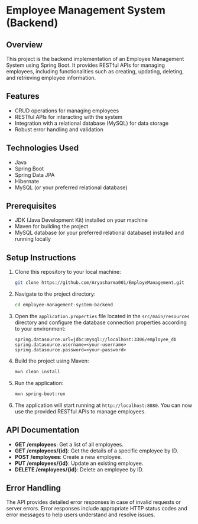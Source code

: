 # Employee Management System (Backend)

## Overview
This project is the backend implementation of an Employee Management System using Spring Boot. It provides RESTful APIs for managing employees, including functionalities such as creating, updating, deleting, and retrieving employee information.

## Features
- CRUD operations for managing employees
- RESTful APIs for interacting with the system
- Integration with a relational database (MySQL) for data storage
- Robust error handling and validation

## Technologies Used
- Java
- Spring Boot
- Spring Data JPA
- Hibernate
- MySQL (or your preferred relational database)

## Prerequisites
- JDK (Java Development Kit) installed on your machine
- Maven for building the project
- MySQL database (or your preferred relational database) installed and running locally

## Setup Instructions
1. Clone this repository to your local machine:

   ```bash
   git clone https://github.com/Aryasharma001/EmployeManagement.git
   ```

2. Navigate to the project directory:

   ```bash
   cd employee-management-system-backend
   ```

3. Open the `application.properties` file located in the `src/main/resources` directory and configure the database connection properties according to your environment:

   ```properties
   spring.datasource.url=jdbc:mysql://localhost:3306/employee_db
   spring.datasource.username=<your-username>
   spring.datasource.password=<your-password>
   ```

4. Build the project using Maven:

   ```bash
   mvn clean install
   ```

5. Run the application:

   ```bash
   mvn spring-boot:run
   ```

6. The application will start running at `http://localhost:8080`. You can now use the provided RESTful APIs to manage employees.

## API Documentation
- **GET /employees**: Get a list of all employees.
- **GET /employees/{id}**: Get the details of a specific employee by ID.
- **POST /employees**: Create a new employee.
- **PUT /employees/{id}**: Update an existing employee.
- **DELETE /employees/{id}**: Delete an employee by ID.

## Error Handling
The API provides detailed error responses in case of invalid requests or server errors. Error responses include appropriate HTTP status codes and error messages to help users understand and resolve issues.


